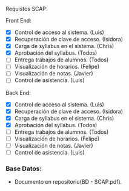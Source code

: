 Requistos SCAP:

Front End:

- [x] Control de acceso al sistema. (Luis)
- [x] Recuperación de clave de acceso. (Isidora)
- [x] Carga de syllabus en el sistema. (Chris)
- [x] Aprobación del syllabus. (Todos)
- [ ] Entrega trabajos de alumnos. (Todos)
- [ ] Visualización de horarios. (Felipe)
- [ ] Visualización de notas. (Javier)
- [ ] Control de asistencia. (Luis)

Back End:

- [x] Control de acceso al sistema. (Luis)
- [x] Recuperación de clave de acceso. (Isidora)
- [x] Carga de syllabus en el sistema. (Chris)
- [x] Aprobación del syllabus. (Todos)
- [ ] Entrega trabajos de alumnos. (Todos)
- [ ] Visualización de horarios. (Felipe)
- [ ] Visualización de notas. (Javier)
- [ ] Control de asistencia. (Luis)

### Base Datos:

- Documento en repositorio(BD - SCAP.pdf).
